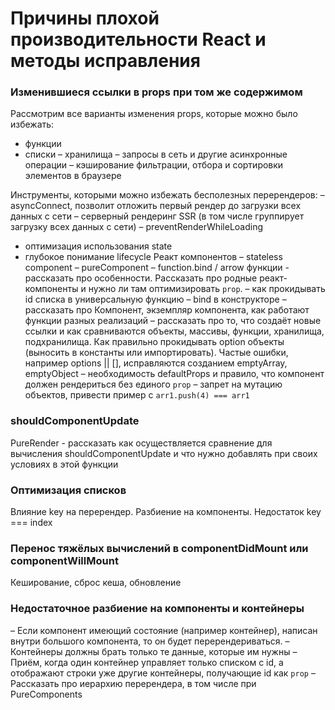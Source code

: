 # Причины плохой производительности React и методы исправления

### Изменившиеся ссылки в props при том же содержимом
Рассмотрим все варианты изменения props, которые можно было избежать:
- функции
- списки
– хранилища
– запросы в сеть и другие асинхронные операции
– кэширование фильтрации, отбора и сортировки элементов в браузере

Инструменты, которыми можно избежать бесполезных перерендеров:
– asyncConnect, позволит отложить первый рендер до загрузки всех данных с сети
– серверный рендеринг SSR (в том числе группирует загрузку всех данных с сети)
– preventRenderWhileLoading
- оптимизация использования state
- глубокое понимание lifecycle Реакт компонентов
– stateless component
– pureComponent
– function.bind / arrow функции - рассказать про особенности. Рассказать про родные реакт-компоненты и нужно ли там оптимизировать `prop`.
– как прокидывать id списка в универсальную функцию
– bind в конструкторе
– рассказать про Компонент, экземпляр компонента, как работают функции разных реализаций
– рассказать про то, что создаёт новые ссылки и как сравниваются объекты, массивы, функции, хранилища, подхранилища. Как правильно прокидывать option объекты (выносить в константы или импортировать). Частые ошибки, например options || [], исправляются созданием emptyArray, emptyObject
– необходимость defaultProps и правило, что компонент должен рендериться без единого `prop`
– запрет на мутацию объектов, привести пример с `arr1.push(4) === arr1`

### shouldComponentUpdate
PureRender - рассказать как осуществляется сравнение для вычисления shouldComponentUpdate и что нужно добавлять при своих условиях в этой функции

### Оптимизация списков
Влияние key на перерендер. Разбиение на компоненты. Недостаток key === index

### Перенос тяжёлых вычислений в componentDidMount или componentWillMount
Кеширование, сброс кеша, обновление

### Недостаточное разбиение на компоненты и контейнеры
– Если компонент имеющий состояние (например контейнер), написан внутри большого компонента, то он будет перерендериваться. 
– Контейнеры должны брать только те данные, которые им нужны
– Приём, когда один контейнер управляет только списком с id, а отображают строки уже другие контейнеры, получающие id как `prop`
– Рассказать про иерархию перерендера, в том числе при PureComponents


